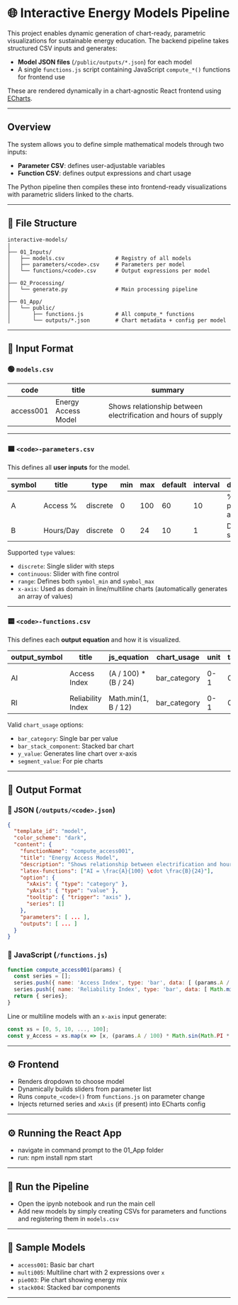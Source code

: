 # 🌐 Interactive Energy Models Pipeline

This project enables dynamic generation of chart-ready, parametric visualizations for sustainable energy education. The backend pipeline takes structured CSV inputs and generates:

- **Model JSON files** (`/public/outputs/*.json`) for each model
- A single `functions.js` script containing JavaScript `compute_*()` functions for frontend use

These are rendered dynamically in a chart-agnostic React frontend using [ECharts](https://echarts.apache.org/).

---

## Overview

The system allows you to define simple mathematical models through two inputs:

- **Parameter CSV**: defines user-adjustable variables
- **Function CSV**: defines output expressions and chart usage

The Python pipeline then compiles these into frontend-ready visualizations with parametric sliders linked to the charts.

---

## 📁 File Structure

```
interactive-models/
│
├── 01_Inputs/
│   ├── models.csv                # Registry of all models
│   ├── parameters/<code>.csv     # Parameters per model
│   └── functions/<code>.csv      # Output expressions per model
│
├── 02_Processing/
│   └── generate.py               # Main processing pipeline
│
├── 01_App/
│   └── public/
│       ├── functions.js          # All compute_* functions
│       └── outputs/*.json        # Chart metadata + config per model
```

---

## 🔧 Input Format

### 🟢 `models.csv`

| code      | title                 | summary                             |
|-----------|-----------------------|-------------------------------------|
| access001 | Energy Access Model   | Shows relationship between electrification and hours of supply |

---

### 🟦 `<code>-parameters.csv`

This defines all **user inputs** for the model.

| symbol | title          | type        | min | max | default | interval | description         | unit |
|--------|----------------|-------------|-----|-----|---------|----------|---------------------|------|
| A      | Access %       | discrete    | 0   | 100 | 60      | 10       | % population access | %    |
| B      | Hours/Day      | discrete    | 0   | 24  | 10      | 1        | Daily supply        | hrs  |

Supported `type` values:
- `discrete`: Single slider with steps
- `continuous`: Slider with fine control
- `range`: Defines both `symbol_min` and `symbol_max`
- `x-axis`: Used as domain in line/multiline charts (automatically generates an array of values)

---

### 🟨 `<code>-functions.csv`

This defines each **output equation** and how it is visualized.

| output_symbol | title              | js_equation                                  | chart_usage         | unit | target | direction | description               |
|---------------|--------------------|----------------------------------------------|----------------------|------|--------|-----------|---------------------------|
| AI            | Access Index       | (A / 100) * (B / 24)                          | bar_category         | 0-1  | 0.8    | above     | Combined access metric    |
| RI            | Reliability Index  | Math.min(1, B / 12)                           | bar_category         | 0-1  | 0.75   | above     | Supply regularity         |

Valid `chart_usage` options:
- `bar_category`: Single bar per value
- `bar_stack_component`: Stacked bar chart
- `y_value`: Generates line chart over x-axis
- `segment_value`: For pie charts

---

## 🧾 Output Format

### 📘 JSON (`/outputs/<code>.json`)

```json
{
  "template_id": "model",
  "color_scheme": "dark",
  "content": {
    "functionName": "compute_access001",
    "title": "Energy Access Model",
    "description": "Shows relationship between electrification and hours of supply",
    "latex-functions": ["AI = \frac{A}{100} \cdot \frac{B}{24}"],
    "option": {
      "xAxis": { "type": "category" },
      "yAxis": { "type": "value" },
      "tooltip": { "trigger": "axis" },
      "series": []
    },
    "parameters": [ ... ],
    "outputs": [ ... ]
  }
}
```

### 📘 JavaScript (`/functions.js`)

```js
function compute_access001(params) {
  const series = [];
  series.push({ name: 'Access Index', type: 'bar', data: [ (params.A / 100) * (params.B / 24) ] });
  series.push({ name: 'Reliability Index', type: 'bar', data: [ Math.min(1, params.B / 12) ] });
  return { series};
}
```

Line or multiline models with an `x-axis` input generate:

```js
const xs = [0, 5, 10, ..., 100];
const y_Access = xs.map(x => [x, (params.A / 100) * Math.sin(Math.PI * x / 100)]);
```

---

## ⚙️ Frontend 

- Renders dropdown to choose model
- Dynamically builds sliders from parameter list
- Runs `compute_<code>()` from `functions.js` on parameter change
- Injects returned series and `xAxis` (if present) into ECharts config

---

## ⚙️ Running the React App

- navigate in command prompt to the 01_App folder
- run:
npm install
npm start

---

## 🚀 Run the Pipeline

- Open the ipynb notebook and run the main cell
- Add new models by simply creating CSVs for parameters and functions and registering them in `models.csv`

---

## 🧪 Sample Models

- `access001`: Basic bar chart
- `multi005`: Multiline chart with 2 expressions over `x`
- `pie003`: Pie chart showing energy mix
- `stack004`: Stacked bar components

---
